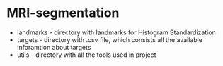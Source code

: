 # MRI-segmentation

* landmarks  - directory with landmarks for Histogram Standardization
* targets - directory with .csv file, which consists all the available inforamtion about targets
* utils - directory with all the tools used in project
